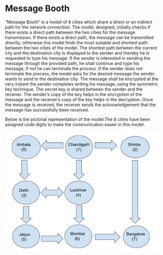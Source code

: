 # Message Booth
“Message Booth” is a model of 8 cities which share a direct or an indirect path for the network connection. The model, designed, initially checks if there exists a direct path between the two cities for the message transmission. If there exists a direct path, the message can be transmitted directly; otherwise this model finds the most suitable and shortest path between the two cities of the model. The shortest path between the current city and the destination city  is displayed to the sender and thereby he is requested to type his message. If the sender is interested in sending the message through the provided path, he shall continue and type his message, if not he can terminate the process. If the sender does not terminate the process, the model asks for the desired message the sender wants to send to the destination city. The message shall be encrypted at the very instant the sender completes writing his message, using the symmetric key technique. The secret key is shared between the sender and the receiver. The sender’s copy of the key helps in the encryption of the message and the receiver’s copy of the key helps in the decryption. Once the message is received, the receiver sends the acknowledgement that the message has successfully been received.  

Below is the pictorial representation of the model.The 8 cities have been assigned code digits to make the communication easier in this model. 

![Image](image.PNG)
